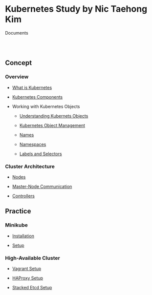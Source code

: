 # Kubernetes Study by Nic Taehong Kim

Documents

<br></br>

## Concept

### Overview

- [What is Kubernetes](./Documents/001-Overview/01-What_is_Kubernetes.md)

- [Kubernetes Components](./Documents/001-Overview/02-Kubernetes_componentes.md)

- Working with Kubernetes Objects

  - [Understanding Kubernets Objects](./Documents/001-Overview/03-Working_with_Kubernetes_Objects/01-Understanding_Kubernetes_Objects.md)

  - [Kubernetes Object Management](./Documents/001-Overview/03-Working_with_Kubernetes_Objects/02-Kubernetes_Object_Management.md)

  - [Names](./Documents/001-Overview/03-Working_with_Kubernetes_Objects/03-Names.md)

  - [Namespaces](./Documents/001-Overview/03-Working_with_Kubernetes_Objects/04-Namespaces.md)
  
  - [Labels and Selectors](./Documents/001-Overview/03-Working_with_Kubernetes_Objects/05-Labels_and_Selectors.md)
  
### Cluster Architecture

- [Nodes](./Documents/002-Cluster_Architecture/01-Nodes.md)

- [Master-Node Communication](./Documents/002-Cluster_Architecture/02-Master-Node_Communication.md)

- [Controllers](./Documents/002-Cluster_Architecture/03-Controllers.md)

## Practice

### Minikube

- [Installation](./Practice/Minikube/001-Installation.md)

- [Setup](./Practice/Minikube/002-Setup.md)

### High-Available Cluster

- [Vagrant Setup](./Practice/Stacked_etcd/001-Vagrantfile.md)

- [HAProxy Setup](./Practice/Stacked_etcd/002-HAProxy.md)

- [Stacked Etcd Setup](./Practice/Stacked_etcd/003-Stacked_Etcd.md)